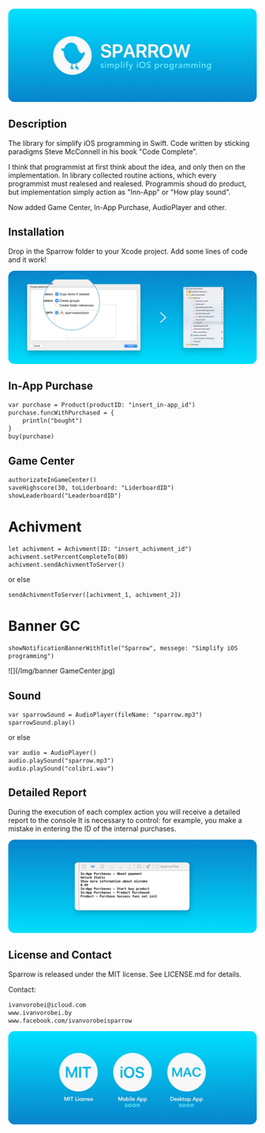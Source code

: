 ![](/Img/sparrow.jpg)

## Description
The library for simplify iOS programming in Swift. Сode written by sticking paradigms Steve McConnell in his book "Сode Сomplete". 

I think that programmist at first think about the idea, and only then on the implementation. In library collected routine actions, which every programmist must realesed and realesed. Programmis shoud do product, but implementation simply action as "Inn-App" or "How play sound".

Now added Game Center, In-App Purchase, AudioPlayer and other.

## Installation
Drop in the Sparrow folder to your Xcode project. Add some lines of code and it work! 

![](/Img/installation.jpg)

## In-App Purchase

    var purchase = Product(productID: "insert_in-app_id")
    purchase.funcWithPurchased = {
        println("bought")
    }
    buy(purchase)

## Game Center

    authorizateInGameCenter()
    saveHighscore(30, toLiderboard: "LiderboardID")
    showLeaderboard("LeaderboardID")

# Achivment

    let achivment = Achivment(ID: "insert_achivment_id")
    achivment.setPercentCompleteTo(80)
    achivment.sendAchivmentToServer()

or else

    sendAchivmentToServer([achivment_1, achivment_2])

# Banner GC

    showNotificationBannerWithTitle("Sparrow", messege: "Simplify iOS programming")

![](/Img/banner GameCenter.jpg)

## Sound

    var sparrowSound = AudioPlayer(fileName: "sparrow.mp3")
    sparrowSound.play()

or else

    var audio = AudioPlayer()
    audio.playSound("sparrow.mp3")
    audio.playSound("colibri.wav")

## Detailed Report

During the execution of each complex action you will receive a detailed report to the console It is necessary to control: for example, you make a mistake in entering the ID of the internal purchases.

![](/Img/log.jpg)

## License and Contact
Sparrow is released under the MIT license. See LICENSE.md for details.

Contact:
 
    ivanvorobei@icloud.com
    www.ivanvorobei.by
    www.facebook.com/ivanvorobeisparrow
    
![](/Img/feature.jpg)